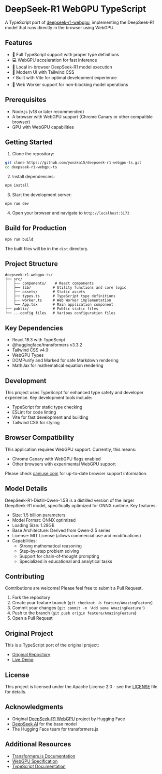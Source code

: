 # DeepSeek-R1 WebGPU TypeScript

A TypeScript port of [deepseek-r1-webgpu](https://github.com/huggingface/transformers.js-examples/tree/main/deepseek-r1-webgpu), implementing the DeepSeek-R1 model that runs directly in the browser using WebGPU.

## Features

- 🚀 Full TypeScript support with proper type definitions
- 💻 WebGPU acceleration for fast inference
- 🧠 Local in-browser DeepSeek-R1 model execution
- 🎨 Modern UI with Tailwind CSS
- ⚡ Built with Vite for optimal development experience
- 🔄 Web Worker support for non-blocking model operations

## Prerequisites

- Node.js (v18 or later recommended)
- A browser with WebGPU support (Chrome Canary or other compatible browser)
- GPU with WebGPU capabilities

## Getting Started

1. Clone the repository:

```bash
git clone https://github.com/yonaka15/deepseek-r1-webgpu-ts.git
cd deepseek-r1-webgpu-ts
```

2. Install dependencies:

```bash
npm install
```

3. Start the development server:

```bash
npm run dev
```

4. Open your browser and navigate to `http://localhost:5173`

## Build for Production

```bash
npm run build
```

The built files will be in the `dist` directory.

## Project Structure

```
deepseek-r1-webgpu-ts/
├── src/
│   ├── components/    # React components
│   ├── lib/          # Utility functions and core logic
│   ├── assets/       # Static assets
│   ├── types.ts      # TypeScript type definitions
│   ├── worker.ts     # Web Worker implementation
│   └── App.tsx       # Main application component
├── public/           # Public static files
└── ...config files   # Various configuration files
```

## Key Dependencies

- React 18.3 with TypeScript
- @huggingface/transformers v3.3.2
- Tailwind CSS v4.0
- WebGPU Types
- DOMPurify and Marked for safe Markdown rendering
- MathJax for mathematical equation rendering

## Development

This project uses TypeScript for enhanced type safety and developer experience. Key development tools include:

- TypeScript for static type checking
- ESLint for code linting
- Vite for fast development and building
- Tailwind CSS for styling

## Browser Compatibility

This application requires WebGPU support. Currently, this means:

- Chrome Canary with WebGPU flags enabled
- Other browsers with experimental WebGPU support

Please check [caniuse.com](https://caniuse.com/webgpu) for up-to-date browser support information.

## Model Details

DeepSeek-R1-Distill-Qwen-1.5B is a distilled version of the larger DeepSeek-R1 model, specifically optimized for ONNX runtime. Key features:

- Size: 1.5 billion parameters
- Model Format: ONNX optimized
- Loading Size: 1.28GB
- Base Architecture: Derived from Qwen-2.5 series
- License: MIT License (allows commercial use and modifications)
- Capabilities:
  - Strong mathematical reasoning
  - Step-by-step problem solving
  - Support for chain-of-thought prompting
  - Specialized in educational and analytical tasks

## Contributing

Contributions are welcome! Please feel free to submit a Pull Request.

1. Fork the repository
2. Create your feature branch (`git checkout -b feature/AmazingFeature`)
3. Commit your changes (`git commit -m 'Add some AmazingFeature'`)
4. Push to the branch (`git push origin feature/AmazingFeature`)
5. Open a Pull Request

## Original Project

This is a TypeScript port of the original project:

- [Original Repository](https://github.com/huggingface/transformers.js-examples/tree/main/deepseek-r1-webgpu)
- [Live Demo](https://huggingface.co/spaces/webml-community/deepseek-r1-webgpu)

## License

This project is licensed under the Apache License 2.0 - see the [LICENSE](LICENSE) file for details.

## Acknowledgments

- Original [DeepSeek-R1 WebGPU](https://github.com/huggingface/transformers.js-examples/tree/main/deepseek-r1-webgpu) project by Hugging Face
- [DeepSeek AI](https://deepseek.ai/) for the base model
- The Hugging Face team for transformers.js

## Additional Resources

- [Transformers.js Documentation](https://huggingface.co/docs/transformers.js)
- [WebGPU Specification](https://www.w3.org/TR/webgpu/)
- [TypeScript Documentation](https://www.typescriptlang.org/docs/)
